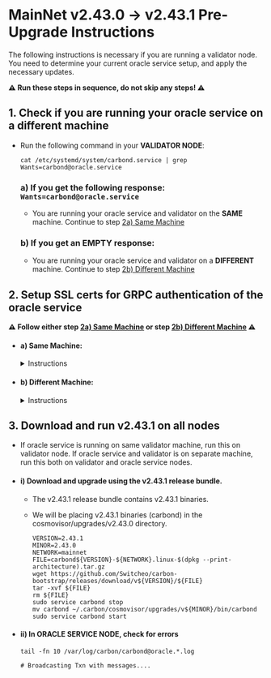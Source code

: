 # MainNet v2.43.0 -> v2.43.1 Pre-Upgrade Instructions

The following instructions is necessary if you are running a validator node. You need to determine your current oracle service setup, and apply the necessary updates.

**:warning: Run these steps in sequence, do not skip any steps! :warning:**

## 1. Check if you are running your oracle service on a different machine

  * Run the following command in your **VALIDATOR NODE**:

    ```
    cat /etc/systemd/system/carbond.service | grep Wants=carbond@oracle.service
    ```

    ### a) If you get the following response: `Wants=carbond@oracle.service`

      * You are running your oracle service and validator on the **SAME** machine. Continue to step [2a) Same Machine](#a-same-machine)

    ### b) If you get an EMPTY response:

      * You are running your oracle service and validator on a **DIFFERENT** machine. Continue to step [2b) Different Machine](#b-different-machine)

## 2. Setup SSL certs for GRPC authentication of the oracle service

  **:warning: Follow either step [2a) Same Machine](#a-same-machine) or step [2b) Different Machine](#b-different-machine) :warning:**

  * #### a) Same Machine:

    <details>
      <summary> Instructions </summary>

      * #### i) Run this in your VALIDATOR NODE

        * Generate SSL certificates that will be used for authentication by the new oracle GRPC service:

          ```
          VALIDATOR_NODE_IP_ADDRESS="127.0.0.1"
          ORACLE_SERVICE_NODE_IP_ADDRESS="127.0.0.1"
          CARBON_HOME_PATH="~/.carbon"               # UPDATE if necessary!
          URL=https://raw.githubusercontent.com/Switcheo/carbon-bootstrap/master/scripts/cert.sh
          bash <(wget -O - $URL) $VALIDATOR_NODE_IP_ADDRESS $ORACLE_SERVICE_NODE_IP_ADDRESS $CARBON_HOME_PATH
          ```
      </details>

  * #### b) Different Machine:

    <details>
      <summary> Instructions </summary>

      * #### i) Run this in your VALIDATOR NODE

        * Generate SSL certificates that will be used for authentication by the new oracle GRPC service:

          **:warning: Update the following env vars: `VALIDATOR_NODE_IP_ADDRESS` and `ORACLE_SERVICE_NODE_IP_ADDRESS` with the private IP address of each machine. :warning:**

          ```
          VALIDATOR_NODE_IP_ADDRESS=""         # UPDATE to val node ip address
          ORACLE_SERVICE_NODE_IP_ADDRESS=""    # UPDATE to oracle service node ip address
          CARBON_HOME_PATH="~/.carbon"         # UPDATE if necessary!
          URL=https://raw.githubusercontent.com/switcheo/carbon-bootstrap/master/scripts/cert.sh
          bash <(wget -O - $URL) $VALIDATOR_NODE_IP_ADDRESS $ORACLE_SERVICE_NODE_IP_ADDRESS $CARBON_HOME_PATH

          # For e.g.:
          #
          # VALIDATOR_NODE_IP_ADDRESS="192.168.70.100"
          # ORACLE_SERVICE_NODE_IP_ADDRESS="192.168.70.200"
          # CARBON_HOME_PATH="~/.carbon"
          # URL=https://raw.githubusercontent.com/switcheo/carbon-bootstrap/master/scripts/cert.sh
          # bash <(wget -O - $URL) $VALIDATOR_NODE_IP_ADDRESS $ORACLE_SERVICE_NODE_IP_ADDRESS $CARBON_HOME_PATH
          ```

      * #### ii) Run this in your ORACLE SERVICE NODE

        * Copy the generated SSL certificate from validator node to oracle service node. Ensure that oracle service node is able to reach your validator node via SSH.

          **:warning: Update the following fields: `<USER>` and `<VALIDATOR_NODE_IP_ADDRESS>` with your linux username and val node IP address. :warning:**

          ```
          scp -r <USER>@<VALIDATOR_NODE_IP_ADDRESS>:~/.carbon/config/cert ~/.carbon/config/cert

          # For e.g.:
          #
          # scp -r ubuntu@192.168.70.100:~/.carbon/config/cert ~/.carbon/config/cert
          ```

      * #### iii) Update your oracle service config in your ORACLE SERVICE NODE

        * When running your oracle service, you now have to supply an additional flag to specify the new oracle service GRPC endpoint, in addition to the previous Cosmos-SDK GRPC endpoint:

        * To check which GRPC endpoint your oracle service was previously using, run the following command inside your **ORACLE SERVICE NODE**:

          ```
          cat /etc/systemd/system/carbond@.service | grep grpc-url
          ```

        * #### a) If you get an EMPTY response:

          <details>
            <summary> Instructions </summary>

            * Update `ExecStart` in `/etc/systemd/system/carbond@.service` file.

              **:warning: Update the following field: `<VALIDATOR_NODE_IP_ADDRESS>` with your own private IP address. :warning:**

              ```
              # sudo vim /etc/systemd/system/carbond@.service
              ExecStart=/home/ubuntu/.carbon/cosmovisor/current/bin/carbond %i --oracle-grpc-url <VALIDATOR_NODE_IP_ADDRESS>:9093

              # For e.g.:
              #
              # ExecStart=/home/ubuntu/.carbon/cosmovisor/current/bin/carbond %i --oracle-grpc-url 192.168.70.100:9093
              ```
            </details>

        * #### b) If you get the following response:

          `ExecStart=/home/ubuntu/.carbon/cosmovisor/current/bin/carbond %i --grpc-url <GRPC_IP_ADDRESS>`

           <details>
           <summary> Instructions </summary>

           * Update `ExecStart` in `/etc/systemd/system/carbond@.service` file.

             **:warning: Update the following fields: `<VALIDATOR_NODE_IP_ADDRESS>` with your own private IP address and `<GRPC_IP_ADDRESS>` with the value collected earlier. :warning:**

             ```
             # sudo vim /etc/systemd/system/carbond@.service
             ExecStart=/home/ubuntu/.carbon/cosmovisor/current/bin/carbond %i --grpc-url <GRPC_IP_ADDRESS>:9090 --oracle-grpc-url <VALIDATOR_NODE_IP_ADDRESS>:9093

             # For e.g.:
             #
             # ExecStart=/home/ubuntu/.carbon/cosmovisor/current/bin/carbond %i --grpc-url 192.168.70.300:9090 --oracle-grpc-url 192.168.70.100:9093
             ```
           </details>

      * #### iv) Reload oracle service config changes in your ORACLE SERVICE NODE
        ```
        sudo systemctl daemon-reload
        ```
      </details>

## 3. Download and run v2.43.1 on all nodes

  * If oracle service is running on same validator machine, run this on validator node. If oracle service and validator is on separate machine, run this both on validator and oracle service nodes.

  * #### i) Download and upgrade using the v2.43.1 release bundle.

    * The v2.43.1 release bundle contains v2.43.1 binaries.

    * We will be placing v2.43.1 binaries (carbond) in the cosmovisor/upgrades/v2.43.0 directory.

      ```
      VERSION=2.43.1
      MINOR=2.43.0
      NETWORK=mainnet
      FILE=carbond${VERSION}-${NETWORK}.linux-$(dpkg --print-architecture).tar.gz
      wget https://github.com/Switcheo/carbon-bootstrap/releases/download/v${VERSION}/${FILE}
      tar -xvf ${FILE}
      rm ${FILE}
      sudo service carbond stop
      mv carbond ~/.carbon/cosmovisor/upgrades/v${MINOR}/bin/carbond
      sudo service carbond start
      ```

  * #### ii) In ORACLE SERVICE NODE, check for errors

    ```
    tail -fn 10 /var/log/carbon/carbond@oracle.*.log

    # Broadcasting Txn with messages....
    ```
